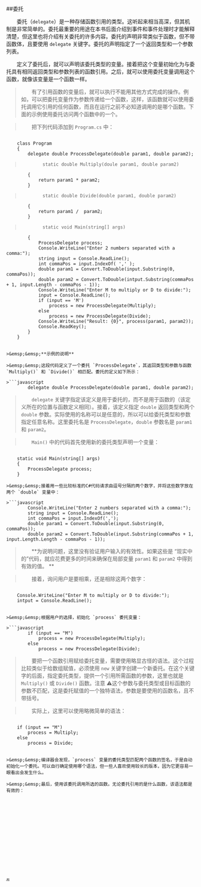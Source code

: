 ##委托

&emsp;&emsp;委托（`delegate`）是一种存储函数引用的类型。这听起来相当高深，但其机制是非常简单的。委托最重要的用途在本书后面介绍到事件和事件处理时才能解释清楚，但这里也将介绍有关委托的许多内容。委托的声明非常类似于函数，但不带函数体，且要使用 `delegate` 关键字。委托的声明指定了一个返回类型和一个参数列表。

&emsp;&emsp;定义了委托后，就可以声明该委托类型的变量。接着把这个变量初始化为与委托具有相同返回类型和参数列表的函数引用。之后，就可以使用委托变量调用这个函数，就像该变量是一个函数一样。

>&emsp;&emsp;有了引用函数的变量后，就可以执行不能用其他方式完成的操作。例如，可以把委托变量作为参数传递给一个函数，这样，该函数就可以使用委托调用它引用的任何函数，而且在运行之前不必知道调用的是哪个函数。下面的示例使用委托访问两个函数中的一个。

>&emsp;&emsp;把下列代码添加到 `Program.cs` 中：

>```javascript
        class Program
        {
            delegate double ProcessDelegate(double param1, double param2);

>             static double Multiply(doule param1, double param2)
            {
                return param1 * param2;
            }

>             static double Divide(double param1, double param2)
            {
                return param1 /  param2;
            }

>             static void Main(string[] args)
            {
                ProcessDelegate process;
                Console.WriteLine("Enter 2 numbers separated with a comma:");
                string input = Console.ReadLine();
                int commaPos = input.IndexOf( ',' );
                double param1 = Convert.ToDouble(input.Substring(0, commaPos));
                double param2 = Convert.ToDouble(intput.Substring(commaPos + 1, input.Length - commaPos - 1));
                Console.WriteLine("Enter M to multiply or D to divide:");
                input = Console.ReadLine();
                if (input == 'M')
                    process = new ProcessDelegate(Multiply);
                else
                    process = new ProcessDelegate(Divide);
                Console.WriteLine("Result: {0}", process(param1, param2));
                Console.ReadKey();
            }
        }
```

>&emsp;&emsp;**示例的说明**

>&emsp;&emsp;这段代码定义了一个委托 `ProcessDelegate`，其返回类型和参数与函数 `Multiply()` 和 `Divide()` 相匹配。委托的定义如下所示：

>```javascript
        delegate double ProcessDelegate(double param1, double param2);
```

>&emsp;&emsp;`delegate` 关键字指定该定义是用于委托的，而不是用于函数的（该定义所在的位置与函数定义相同）。接着，该定义指定 `double` 返回类型和两个 `double` 参数。实际使用的名称可以是任意的，所以可以给委托类型和参数指定任意名称。这里委托名是 `ProcessDelegate`，`double` 参数名是 `param1` 和 `param2`。

>&emsp;&emsp;`Main()` 中的代码首先使用新的委托类型声明一个变量：

>```javascript
        static void Main(string[] args)
        {
            ProcessDelegate process;
        }
```
>&emsp;&emsp;接着用一些比较标准的C#代码请求由逗号分隔的两个数字，并将这些数字放在两个 `double` 变量中：

>```javascript
        Console.WriteLine("Enter 2 numbers separated with a comma:");
        string input = Console.ReadLine();
        int commaPos = input.IndexOf(',');
        double param1 = Convert.ToDouble(input.Substring(0, commaPos));
        double param2 = Convert.ToDouble(input.Substring(commaPos + 1, input.Length.Length - commaPos - 1));
```
>&emsp;&emsp;**为说明问题，这里没有验证用户输入的有效性。如果这些是 “现实中的”代码，就应花费更多的时间来确保在局部变量 `param1` 和 `param2` 中得到有效的值。 **

>&emsp;&emsp;接着，询问用户是要相乘，还是相除这两个数字：

>```javascript
        Console.WriteLine("Enter M to multiply or D to divide:");
        intput = Console.ReadLine();
```

>&emsp;&emsp;根据用户的选择，初始化 `process` 委托变量：

>```javascript
        if (input == "M")
            process = new ProcessDelegate(Multiply);
        else
            process = new ProcessDelegate(Divide);
```

>&emsp;&emsp;要把一个函数引用赋给委托变量，需要使用略显古怪的语法。这个过程比较类似于给数组赋值，必须使用 `new` 关键字创建一个新委托。在这个关键字的后面，指定委托类型，提供一个引用所需函数的参数，这里也就是 `Multiply()` 或 `Divide()` 函数。注意 ⚠️这个参数与委托类型或目标函数的参数不匹配，这是委托赋值的一个独特语法，参数是要使用的函数名，且不带括号。

>&emsp;&emsp;实际上，这里可以使用略微简单的语法：

>```javascript
        if (input == "M")
            process = Multiply;
        else
            process = Divide;
```

>&emsp;&emsp;编译器会发现，`process` 变量的委托类型匹配两个函数的签名，于是自动初始化一个委托。可以自行确定使用哪个语法，但一些人喜欢使用较长的版本，因为它更容易一眼看出会发生什么。

>&emsp;&emsp;最后，使用该委托调用所选的函数。无论委托引用的是什么函数，该语法都是有效的：
















🔚